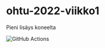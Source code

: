 # ohtu-2022-viikko1

Pieni lisäys koneelta

![GitHub Actions](https://github.com/Ejo0/ohtu-2022-viikko1/workflows/CI/badge.svg)

